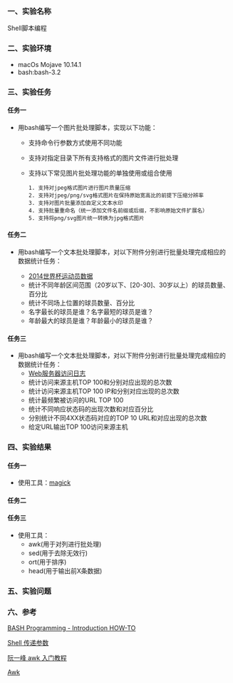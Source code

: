 ### 一、实验名称
Shell脚本编程
### 二、实验环境
- macOs Mojave 10.14.1
- bash:bash-3.2
### 三、实验任务
#### 任务一
- 用bash编写一个图片批处理脚本，实现以下功能：
    - 支持命令行参数方式使用不同功能
    - 支持对指定目录下所有支持格式的图片文件进行批处理
    - 支持以下常见图片批处理功能的单独使用或组合使用

      ```
      1. 支持对jpeg格式图片进行图片质量压缩
      2. 支持对jpeg/png/svg格式图片在保持原始宽高比的前提下压缩分辨率
      3. 支持对图片批量添加自定义文本水印
      4. 支持批量重命名（统一添加文件名前缀或后缀，不影响原始文件扩展名）
      5. 支持将png/svg图片统一转换为jpg格式图片
      ```
#### 任务二
- 用bash编写一个文本批处理脚本，对以下附件分别进行批量处理完成相应的数据统计任务：
      	
    - [2014世界杯运动员数据](https://sec.cuc.edu.cn/huangwei/course/LinuxSysAdmin/exp/chap0x04/worldcupplayerinfo.tsv)
    - 统计不同年龄区间范围（20岁以下、[20-30]、30岁以上）的球员数量、百分比
    - 统计不同场上位置的球员数量、百分比
    - 名字最长的球员是谁？名字最短的球员是谁？
    - 年龄最大的球员是谁？年龄最小的球员是谁？

#### 任务三
- 用bash编写一个文本批处理脚本，对以下附件分别进行批量处理完成相应的数据统计任务：
    - [Web服务器访问日志](https://sec.cuc.edu.cn/huangwei/course/LinuxSysAdmin/exp/chap0x04/web_log.tsv.7z)
    - 统计访问来源主机TOP 100和分别对应出现的总次数
    - 统计访问来源主机TOP 100 IP和分别对应出现的总次数
    - 统计最频繁被访问的URL TOP 100
    - 统计不同响应状态码的出现次数和对应百分比
    - 分别统计不同4XX状态码对应的TOP 10 URL和对应出现的总次数
    - 给定URL输出TOP 100访问来源主机

### 四、实验结果
#### 任务一
- 使用工具：[magick](https://www.imagemagick.org/script/convert.php])

#### 任务二

#### 任务三
- 使用工具：
  - awk(用于对列进行批处理)
  - sed(用于去除无效行)
  - ort(用于排序)
  - head(用于输出前X条数据)


### 五、实验问题

### 六、参考
[BASH Programming - Introduction HOW-TO](http://tldp.org/HOWTO/Bash-Prog-Intro-HOWTO.html)

[Shell 传递参数](http://www.runoob.com/linux/linux-shell-passing-arguments.html)

[阮一峰 awk 入门教程](http://www.ruanyifeng.com/blog/2018/11/awk.html)

[Awk](http://www.grymoire.com/Unix/Awk.html)